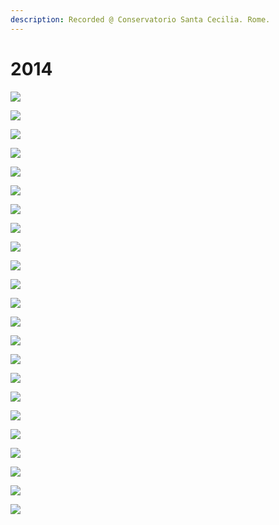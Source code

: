 ```yaml
---
description: Recorded @ Conservatorio Santa Cecilia. Rome.
---
```


# 2014

![](https://raw.githubusercontent.com/grammaton/surround-journey/master/2009-06-04-surround-ingegneria/photos/2009-06-04-DSC_7179.jpg)

![](https://raw.githubusercontent.com/grammaton/surround-journey/master/2009-06-04-surround-ingegneria/photos/2009-06-04-DSC_7180.jpg)

![](https://raw.githubusercontent.com/grammaton/surround-journey/master/2009-06-04-surround-ingegneria/photos/2009-06-04-DSC_7181.jpg)

![](https://raw.githubusercontent.com/grammaton/surround-journey/master/2009-06-04-surround-ingegneria/photos/2009-06-04-DSC_7183.jpg)

![](https://raw.githubusercontent.com/grammaton/surround-journey/master/2009-06-04-surround-ingegneria/photos/2009-06-04-DSC_7184.jpg)

![](https://raw.githubusercontent.com/grammaton/surround-journey/master/2009-06-04-surround-ingegneria/photos/2009-06-04-DSC_7187.jpg)

![](https://raw.githubusercontent.com/grammaton/surround-journey/master/2009-06-04-surround-ingegneria/photos/2009-06-04-DSC_7191.jpg)

![](https://raw.githubusercontent.com/grammaton/surround-journey/master/2009-06-04-surround-ingegneria/photos/2009-06-04-DSC_7194.jpg)

![](https://raw.githubusercontent.com/grammaton/surround-journey/master/2009-06-04-surround-ingegneria/photos/2009-06-04-DSC_7195.jpg)

![](https://raw.githubusercontent.com/grammaton/surround-journey/master/2009-06-04-surround-ingegneria/photos/2009-06-04-DSC_7197.jpg)

![](https://raw.githubusercontent.com/grammaton/surround-journey/master/2009-06-04-surround-ingegneria/photos/2009-06-04-DSC_7200.jpg)

![](https://raw.githubusercontent.com/grammaton/surround-journey/master/2009-06-04-surround-ingegneria/photos/2009-06-04-DSC_7202.jpg)

![](https://raw.githubusercontent.com/grammaton/surround-journey/master/2009-06-04-surround-ingegneria/photos/2009-06-04-DSC_7204.jpg)

![](https://raw.githubusercontent.com/grammaton/surround-journey/master/2009-06-04-surround-ingegneria/photos/2009-06-04-DSC_7206.jpg)

![](https://raw.githubusercontent.com/grammaton/surround-journey/master/2009-06-04-surround-ingegneria/photos/2009-06-04-DSC_7208.jpg)

![](https://raw.githubusercontent.com/grammaton/surround-journey/master/2009-06-04-surround-ingegneria/photos/2009-06-04-DSC_7209.jpg)

![](https://raw.githubusercontent.com/grammaton/surround-journey/master/2009-06-04-surround-ingegneria/photos/2009-06-04-DSC_7211.jpg)

![](https://raw.githubusercontent.com/grammaton/surround-journey/master/2009-06-04-surround-ingegneria/photos/2009-06-04-DSC_7213.jpg)

![](https://raw.githubusercontent.com/grammaton/surround-journey/master/2009-06-04-surround-ingegneria/photos/2009-06-04-DSC_7215.jpg)

![](https://raw.githubusercontent.com/grammaton/surround-journey/master/2009-06-04-surround-ingegneria/photos/2009-06-04-DSC_7217.jpg)

![](https://raw.githubusercontent.com/grammaton/surround-journey/master/2009-06-04-surround-ingegneria/photos/2009-06-04-DSC_7219.jpg)

![](https://raw.githubusercontent.com/grammaton/surround-journey/master/2009-06-04-surround-ingegneria/photos/2009-06-04-DSC_7221.jpg)

![](https://raw.githubusercontent.com/grammaton/surround-journey/master/2009-06-04-surround-ingegneria/photos/2009-06-04-DSC_7226.jpg)
